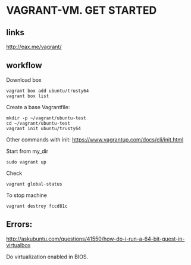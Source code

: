 # VAGRANT-VM. GET STARTED
## links
http://eax.me/vagrant/

## workflow
Download box
```
vagrant box add ubuntu/trusty64
vagrant box list
```
Create a base Vagrantfile:
```
mkdir -p ~/vagrant/ubuntu-test
cd ~/vagrant/ubuntu-test
vagrant init ubuntu/trusty64
```
Other commands with init:
https://www.vagrantup.com/docs/cli/init.html

Start from my_dir 
```
sudo vagrant up
```
Check
```
vagrant global-status
```
To stop machine
```
vagrant destroy fccd81c
```

## Errors:
http://askubuntu.com/questions/41550/how-do-i-run-a-64-bit-guest-in-virtualbox

Do virtualization enabled in BIOS.
